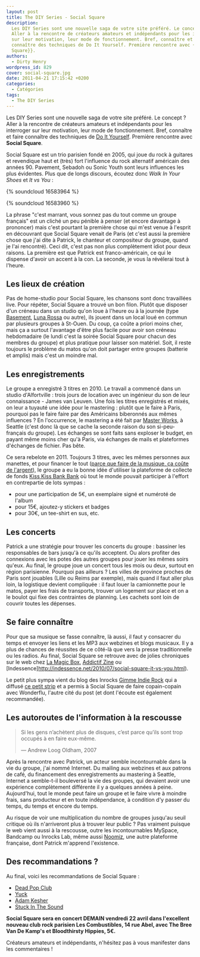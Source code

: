 ```yaml
---
layout: post
title: The DIY Series - Social Square
description:
  Les DIY Series sont une nouvelle saga de votre site préféré. Le concept ?
  Aller à la rencontre de créateurs amateurs et indépendants pour les interroger
  sur leur motivation, leur mode de fonctionnement. Bref, connaître et faire
  connaître des techniques de Do It Yourself. Première rencontre avec {{Social
  Square}}.
authors:
  - Dirty Henry
wordpress_id: 829
cover: social-square.jpg
date: 2011-04-21 17:15:42 +0200
categories:
  - Catégories
tags:
  - The DIY Series
---
```


Les DIY Series sont une nouvelle saga de votre site préféré. Le concept ? Aller
à la rencontre de créateurs amateurs et indépendants pour les interroger sur
leur motivation, leur mode de fonctionnement. Bref, connaître et faire connaître
des techniques de [Do It Yourself](http://fr.wikipedia.org/wiki/Do_it_yourself).
Première rencontre avec **Social Square**.

Social Square est un trio parisien fondé en 2005, qui joue du rock à guitares et
revendique haut et (très) fort l'influence du rock alternatif américain des
années 90. Pavement, Sebadoh ou Sonic Youth sont leurs influences les plus
évidentes. Plus que de longs discours, écoutez donc _Walk In Your Shoes_ et _It
vs You_ :

{% soundcloud 16583964 %}

{% soundcloud 16583960 %}

La phrase "c'est marrant, vous sonnez pas du tout comme un groupe français" est
un cliché un peu pénible à penser (et encore davantage à prononcer) mais c'est
pourtant la première chose qui m'est venue à l'esprit en découvrant que Social
Square venait de Paris (et c'est aussi la première chose que j'ai dite à
Patrick, le chanteur et compositeur du groupe, quand je l'ai rencontré). Ceci
dit, c'est pas non plus complètement idiot pour deux raisons. La première est
que Patrick est franco-américain, ce qui le dispense d'avoir un accent à la con.
La seconde, je vous la révélerai tout à l'heure.

## Les lieux de création

Pas de home-studio pour Social Square, les chansons sont donc travaillées live.
Pour répéter, Social Square a trouvé un bon filon. Plutôt que disposer d'un
créneau dans un studio qu'on loue à l'heure ou à la journée (type
[Basement](http://www.basementprod.com/),
[Luna Rossa](http://www.studiolunarossa.com/) ou autre), ils jouent dans un
local loué en commun par plusieurs groupes à St-Ouen. Du coup, ça coûte a priori
moins cher, mais ça a surtout l'avantage d'être plus facile pour avoir son
créneau hebdomadaire (le lundi c'est la soirée Social Square pour chacun des
membres du groupe) et plus pratique pour laisser son matériel. Soit, il reste
toujours le problème du matos qu'on doit partager entre groupes (batterie et
amplis) mais c'est un moindre mal.

## Les enregistrements

Le groupe a enregistré 3 titres en 2010. Le travail a commencé dans un studio
d'Alfortville : trois jours de location avec un ingénieur du son de leur
connaissance - James van Leuven. Une fois les titres enregistrés et mixés, on
leur a tuyauté une idée pour le mastering : plutôt que le faire à Paris,
pourquoi pas le faire faire par des Américains biberonnés aux mêmes influences ?
En l'occurrence, le mastering a été fait par
[Master Works](http://www.master-works.com/), à Seattle (c'est donc là que se
cache la seconde raison du son si-peu-français du groupe). Les échanges se sont
faits sans exploser le budget, en payant même moins cher qu'à Paris, via
échanges de mails et plateformes d'échanges de fichier. Pas bête.

Ce sera rebelote en 2011. Toujours 3 titres, avec les mêmes personnes aux
manettes, et pour financer le tout
([parce que faire de la musique, ça coûte de l'argent](http://www.youtube.com/watch?v=XKnCGUV8ZZI#t=0m30s)),
le groupe a eu la bonne idée d'utiliser la plateforme de collecte de fonds
[Kiss Kiss Bank Bank](http://www.kisskissbankbank.com/projects/enregistrement-du-premier-album-de-social-square)
où tout le monde pouvait participer à l'effort en contrepartie de lots sympas :

- pour une participation de 5€, un exemplaire signé et numéroté de l'album
- pour 15€, ajoutez-y stickers et badges
- pour 30€, un tee-shirt en sus, etc.

## Les concerts

Patrick a une stratégie pour trouver les concerts du groupe : bassiner les
responsables de bars jusqu'à ce qu'ils acceptent. Ou alors profiter des
connexions avec les potes des autres groupes pour jouer les mêmes soirs qu'eux.
Au final, le groupe joue un concert tous les mois ou deux, surtout en région
parisienne. Pourquoi pas ailleurs ? Les villes de province proches de Paris sont
jouables (Lille ou Reims par exemple), mais quand il faut aller plus loin, la
logistique devient compliquée : il faut louer la camionnette pour le matos,
payer les frais de transports, trouver un logement sur place et on a le boulot
qui fixe des contraintes de planning. Les cachets sont loin de couvrir toutes
les dépenses.

## Se faire connaître

Pour que sa musique se fasse connaître, là aussi, il faut y consacrer du temps
et envoyer les liens et les MP3 aux webzines et blogs musicaux. Il y a plus de
chances de réussites de ce côté-là que vers la presse traditionnelle ou les
radios. Au final, Social Square se retrouve avec de jolies chroniques sur le web
chez
[La Magic Box](http://90plan.ovh.net/~lamagicb/visuArticles.php3?typeArticle=9#4180),
[Addictif Zine](http://www.addictif-zine.com/accueil/item/2148-social-square-it-vs-you)
ou [Indessence]http://indessence.net/2010/07/social-square-it-vs-you.html).

Le petit plus sympa vient du blog des Inrocks
[Gimme Indie Rock](http://blogs.lesinrocks.com/gimmeindierock/) qui a diffusé
[ce petit strip](http://blogs.lesinrocks.com/gimmeindierock/2010/09/13/wonderflusocial-square/)
et a permis à Social Square de faire copain-copain avec Wonderflu, l'autre cité
du post (et dont l'écoute est également recommandée).

## Les autoroutes de l'information à la rescousse

> Si les gens n’achètent plus de disques, c’est parce qu’ils sont trop occupés à
> en faire eux-même.
>
> — Andrew Loog Oldham, 2007

Après la rencontre avec Patrick, un acteur semble incontournable dans la vie du
groupe, j'ai nommé Internet. Du mailing aux webzines et aux patrons de café, du
financement des enregistrements au mastering à Seattle, Internet a semble-t-il
bouleversé la vie des groupes, qui devaient avoir une expérience complètement
différente il y a quelques années à peine. Aujourd'hui, tout le monde peut faire
un groupe et le faire vivre à moindre frais, sans producteur et en toute
indépendance, à condition d'y passer du temps, du temps et encore du temps.

Au risque de voir une multiplication du nombre de groupes jusqu'au seuil
critique où ils n'arriveront plus à trouver leur public ? Pas vraiment puisque
le web vient aussi à la rescousse, outre les incontournables MySpace, Bandcamp
ou Inrocks Lab, même aussi [Noomiz](http://www.noomiz.com/), une autre
plateforme française, dont Patrick m'apprend l'existence.

## Des recommandations ?

Au final, voici les recommandations de Social Square :

- [Dead Pop Club](http://deadpopclub.free.fr/)
- [Yuck](http://www.myspace.com/yuckband)
- [Adam Kesher](http://www.myspace.com/adamkesher)
- [Stuck In The Sound](http://www.myspace.com/stuckinthesound)

**Social Square sera en concert DEMAIN vendredi 22 avril dans l'excellent
nouveau club rock parisien Les Combustibles, 14 rue Abel, avec The Bree Van De
Kamp's et Bloodthirsty Hippies, 5€.**

Créateurs amateurs et indépendants, n'hésitez pas à vous manifester dans les
commentaires !
